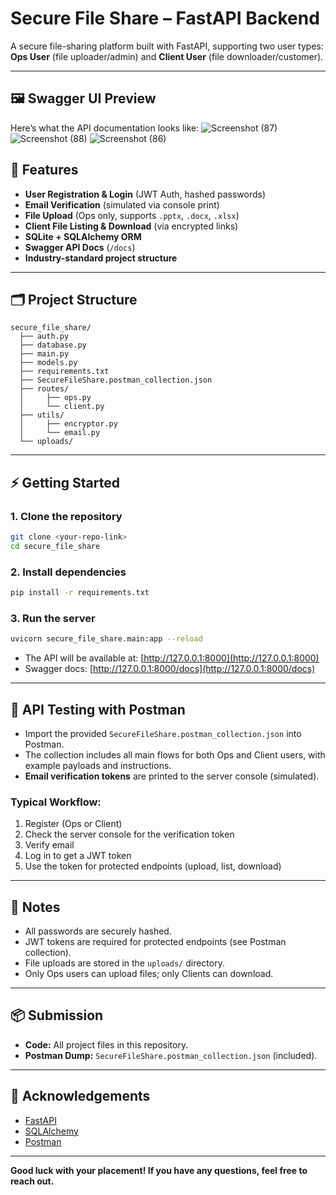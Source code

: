 # Secure File Share – FastAPI Backend

A secure file-sharing platform built with FastAPI, supporting two user types: **Ops User** (file uploader/admin) and **Client User** (file downloader/customer).

---

## 🖼️ Swagger UI Preview

Here’s what the API documentation looks like:
![Screenshot (87)](https://github.com/user-attachments/assets/3d3c37a5-3cc8-4324-8ef8-ac32110cbe9c)
![Screenshot (88)](https://github.com/user-attachments/assets/e9b7bbbf-40cc-43f9-8823-f75aae2d041b)
![Screenshot (86)](https://github.com/user-attachments/assets/0642755f-0081-42b2-a3fb-ad9f146e961d)



## 🚀 Features

- **User Registration & Login** (JWT Auth, hashed passwords)
- **Email Verification** (simulated via console print)
- **File Upload** (Ops only, supports `.pptx`, `.docx`, `.xlsx`)
- **Client File Listing & Download** (via encrypted links)
- **SQLite + SQLAlchemy ORM**
- **Swagger API Docs** (`/docs`)
- **Industry-standard project structure**

---

## 🗂️ Project Structure

```
secure_file_share/
  ├── auth.py
  ├── database.py
  ├── main.py
  ├── models.py
  ├── requirements.txt
  ├── SecureFileShare.postman_collection.json
  ├── routes/
  │     ├── ops.py
  │     └── client.py
  ├── utils/
  │     ├── encryptor.py
  │     └── email.py
  └── uploads/
```

---

## ⚡ Getting Started

### 1. Clone the repository

```bash
git clone <your-repo-link>
cd secure_file_share
```

### 2. Install dependencies

```bash
pip install -r requirements.txt
```

### 3. Run the server

```bash
uvicorn secure_file_share.main:app --reload
```

- The API will be available at: [http://127.0.0.1:8000](http://127.0.0.1:8000)
- Swagger docs: [http://127.0.0.1:8000/docs](http://127.0.0.1:8000/docs)

---

## 🧪 API Testing with Postman

- Import the provided `SecureFileShare.postman_collection.json` into Postman.
- The collection includes all main flows for both Ops and Client users, with example payloads and instructions.
- **Email verification tokens** are printed to the server console (simulated).

### **Typical Workflow:**
1. Register (Ops or Client)
2. Check the server console for the verification token
3. Verify email
4. Log in to get a JWT token
5. Use the token for protected endpoints (upload, list, download)

---

## 📄 Notes

- All passwords are securely hashed.
- JWT tokens are required for protected endpoints (see Postman collection).
- File uploads are stored in the `uploads/` directory.
- Only Ops users can upload files; only Clients can download.

---

## 📦 Submission

- **Code:** All project files in this repository.
- **Postman Dump:** `SecureFileShare.postman_collection.json` (included).

---

## 🙏 Acknowledgements

- [FastAPI](https://fastapi.tiangolo.com/)
- [SQLAlchemy](https://www.sqlalchemy.org/)
- [Postman](https://www.postman.com/)

---

**Good luck with your placement! If you have any questions, feel free to reach out.**

